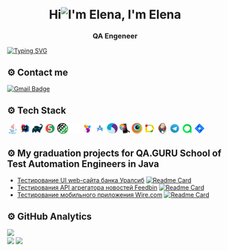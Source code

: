 <h1 align="center">Hi<img src="https://github.com/blackcater/blackcater/raw/main/images/Hi.gif" height="32" alt="I'm Elena"/>, I'm Elena </h1>
<h3 align="center">QA Engeneer</h3>

[![Typing SVG](https://readme-typing-svg.herokuapp.com?color=%2336BCF7&lines=Automation+and+manual+testing)](https://git.io/typing-svg)

## ⚙️ Contact me
<p>
    <a href="mailto:emsilaeva@gmail.com">
        <img src="https://img.shields.io/badge/Gmail-red?style=for-the-badge&logo=gmail&logoColor=white" alt="Gmail Badge"/>
    </a>
</p>

## ⚙️ Tech Stack

<p>
    <img width="5%" title="Java" src="icons/java-original.svg" alt="Java">
    <img width="5%" title="IntelliJ IDEA" src="icons/Idea.svg" alt="Idea">
    <img width="5%" title="Gradle" src="icons/gradle-plain.svg" alt="Gradle">
    <img width="5%" title="JUnit5" src="icons/Junit5.svg" alt="Junit5">
    <img width="5%" title="Rest Assured" src="icons/rest-assured.png" alt="Rest Assured">
    <img width="5%" title="GitHub" src="icons/github-mark-white.svg" alt="GitHub">
    <img width="5%" title="Selenide" src="icons/Selenide.svg" alt="Selenide">
    <img width="5%" title="Android Studio" src="icons/Android_Studio.png" alt="Android Studio">
    <img width="5%" title="Appium" src="icons/appium.svg" alt="Appium">
    <img width="5%" title="Appium Inspector" src="icons/appium_inspector.png" alt="Appium Inspector">
    <img width="5%" title="Browserstack" src="icons/Browserstack.svg"  alt="Browserstack">
    <img width="5%" title="Allure Report" src="icons/Allure.svg"  alt="Allure Report">
    <img width="5%" title="Jenkins" src="icons/jenkins-original.svg" alt="Jenkins">
    <img width="5%" title="Telegram" src="icons/Telegram.svg" alt="Telegram">
    <img width="5%" title="Allure TestOps" src="icons/Allure_TO.svg" alt="TestOps">
    <img width="5%" title="Jira" src="icons/Jira.svg" alt="Jira">
</p>

## ⚙️ My graduation projects for QA.GURU School of Test Automation Engineers in Java

- [Тестирование UI web-сайта банка Уралсиб](https://github.com/esilaeva/qa_guru_final_project_ui)
[![Readme Card](https://github-readme-stats.vercel.app/api/pin/?username=esilaeva&repo=qa_guru_final_project_ui
)](https://github.com/esilaeva/qa_guru_final_project_ui)
- [Тестирования API агрегатора новостей Feedbin](https://github.com/esilaeva/qa_guru_final_project_api)
[![Readme Card](https://github-readme-stats.vercel.app/api/pin/?username=esilaeva&repo=qa_guru_final_project_api
)](https://github.com/esilaeva/qa_guru_final_project_api)
- [Тестирование мобильного приложения Wire.com](https://github.com/esilaeva/qa_guru_final_project_mobile)
[![Readme Card](https://github-readme-stats.vercel.app/api/pin/?username=esilaeva&repo=qa_guru_final_project_mobile
)](https://github.com/esilaeva/qa_guru_final_project_mobile)

## ⚙️ GitHub Analytics
![](https://github-profile-summary-cards.vercel.app/api/cards/profile-details?username=esilaeva&theme=solarized_dark)  
![](https://github-profile-summary-cards.vercel.app/api/cards/stats?username=esilaeva&theme=solarized_dark)
![](https://github-profile-summary-cards.vercel.app/api/cards/repos-per-language?username=esilaeva&theme=solarized_dark)
